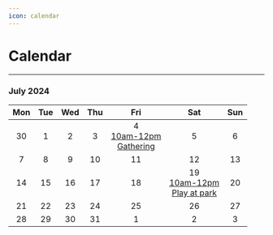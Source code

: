 ```yaml
---
icon: calendar
---
```


# Calendar

---

### July 2024

|Mon|Tue|Wed|Thu|Fri|Sat|Sun|
|:-:|:-:|:-:|:-:|:-:|:-:|:-:|
|30|1|2|3|4<br>[10am-12pm<br>Gathering](here.html)|5|6|
|7|8|9|10|11|12|13|
|14|15|16|17|18|19<br>[10am-12pm<br>Play at park](here.html)|20|
|21|22|23|24|25|26|27|
|28|29|30|31|1|2|3|
